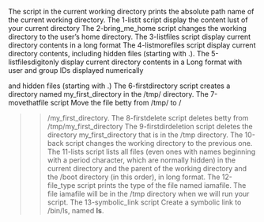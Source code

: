 The script in the current working directory prints the absolute path name of the current working directory.
The 1-listit script display the content lust of your current directory
The 2-bring_me_home script changes the working directory to the user’s home directory.
The 3-listfiles script display current directory contents in a long format
 The 4-listmorefiles script display current directory contents, including hidden files (starting with .).
The 5-listfilesdigitonly display current directory contents in a Long format with user and group IDs displayed numerically

and hidden files (starting with .)
The 6-firstdirectory script creates a directory named my_first_directory in the /tmp/ directory.
The 7-movethatfile script Move the file betty from /tmp/ to /

 >>/my_first_directory.
The 8-firstdelete script deletes betty from /tmp/my_first_directory
The 9-firstdirdeletion script deletes the directory my_first_directory that is in the /tmp directory.
The 10-back script changes the working directory to the previous one.
The 11-lists script  lists all files (even ones with names beginning with a period character, which are normally hidden) in the current directory and the parent of the working directory and the /boot directory (in this order), in long format.
The 12-file_type script prints the type of the file named iamafile. The file iamafile will be in the /tmp directory when we will run your script.
The 13-symbolic_link script Create a symbolic link to /bin/ls, named __ls__.
